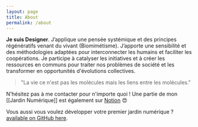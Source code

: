 ```yaml
---
layout: page
title: About
permalink: /about
---
```


**Je suis Designer**. J’applique une pensée systémique et des principes régénératifs venant du vivant (Biomimétisme). J’apporte une sensibilité et des méthodologies adaptées pour interconnecter les humains et faciliter les coopérations. Je participe à catalyser les initiatives et à créer les ressources en communs pour traiter nos problèmes de société et les transformer en opportunités d'évolutions collectives.

>"La vie ce n'est pas les molécules mais les liens entre les molécules."

N'hésitez pas à me contacter pour n'importe quoi ! Une partie de mon [[Jardin Numérique]] est également sur [Notion](https://www.notion.so/liutnotes/Explorer-cr-er-ensemble-a39dc93057aa45999a87feffe61ed956) 😍


Vous aussi vous voulez développer votre premier jardin numérique ?
[available on GitHub here](https://github.com/maximevaillancourt/digital-garden-jekyll-template).

<style>
  .wrapper {
    max-width: 46em;
  }
</style>